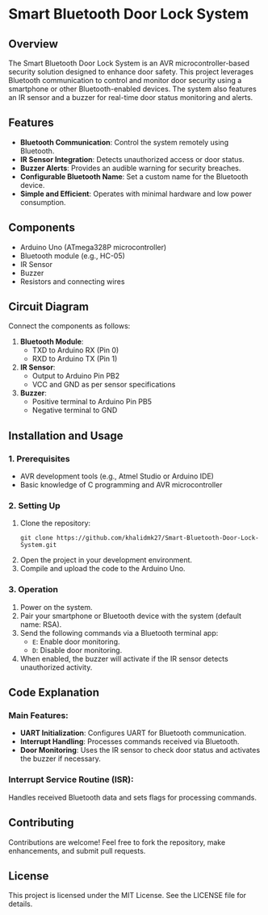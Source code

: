 # Smart Bluetooth Door Lock System

## Overview
The Smart Bluetooth Door Lock System is an AVR microcontroller-based security solution designed to enhance door safety. This project leverages Bluetooth communication to control and monitor door security using a smartphone or other Bluetooth-enabled devices. The system also features an IR sensor and a buzzer for real-time door status monitoring and alerts.

## Features
- **Bluetooth Communication**: Control the system remotely using Bluetooth.
- **IR Sensor Integration**: Detects unauthorized access or door status.
- **Buzzer Alerts**: Provides an audible warning for security breaches.
- **Configurable Bluetooth Name**: Set a custom name for the Bluetooth device.
- **Simple and Efficient**: Operates with minimal hardware and low power consumption.

## Components
- Arduino Uno (ATmega328P microcontroller)
- Bluetooth module (e.g., HC-05)
- IR Sensor
- Buzzer
- Resistors and connecting wires

## Circuit Diagram
Connect the components as follows:
1. **Bluetooth Module**:
   - TXD to Arduino RX (Pin 0)
   - RXD to Arduino TX (Pin 1)
2. **IR Sensor**:
   - Output to Arduino Pin PB2
   - VCC and GND as per sensor specifications
3. **Buzzer**:
   - Positive terminal to Arduino Pin PB5
   - Negative terminal to GND

## Installation and Usage
### 1. Prerequisites
- AVR development tools (e.g., Atmel Studio or Arduino IDE)
- Basic knowledge of C programming and AVR microcontroller

### 2. Setting Up
1. Clone the repository:
   ```
   git clone https://github.com/khalidmk27/Smart-Bluetooth-Door-Lock-System.git
   ```
2. Open the project in your development environment.
3. Compile and upload the code to the Arduino Uno.

### 3. Operation
1. Power on the system.
2. Pair your smartphone or Bluetooth device with the system (default name: RSA).
3. Send the following commands via a Bluetooth terminal app:
   - `E`: Enable door monitoring.
   - `D`: Disable door monitoring.
4. When enabled, the buzzer will activate if the IR sensor detects unauthorized activity.

## Code Explanation
### Main Features:
- **UART Initialization**: Configures UART for Bluetooth communication.
- **Interrupt Handling**: Processes commands received via Bluetooth.
- **Door Monitoring**: Uses the IR sensor to check door status and activates the buzzer if necessary.

### Interrupt Service Routine (ISR):
Handles received Bluetooth data and sets flags for processing commands.

## Contributing
Contributions are welcome! Feel free to fork the repository, make enhancements, and submit pull requests.

## License
This project is licensed under the MIT License. See the LICENSE file for details.



